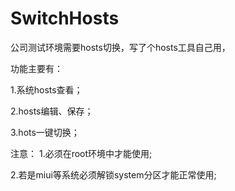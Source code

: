 # SwitchHosts


公司测试环境需要hosts切换，写了个hosts工具自己用，

功能主要有：

1.系统hosts查看；

2.hosts编辑、保存；

3.hots一键切换；




注意：
1.必须在root环境中才能使用;

2.若是miui等系统必须解锁system分区才能正常使用;
